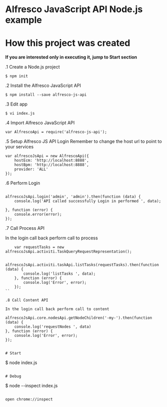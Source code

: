 # Alfresco JavaScript API Node.js example

# How this project was created

**If you are interested only in executing it, jump to Start section**

.1 Create a Node.js project

```
$ npm init
```

.2 Install the Alfresco JavaScript API
```
$ npm install --save alfresco-js-api
```

.3 Edit app

```
$ vi index.js
```

.4 Import Alfresco JavaScript API
```
var AlfrescoApi = require('alfresco-js-api');
```

.5 Setup Alfresco JS API Login
Remember to change the host url to point to your services

```
var alfrescoJsApi = new AlfrescoApi({
    hostEcm: 'http://localhost:8888',
    hostBpm: 'http://localhost:8888',
    provider: 'ALL'
});
```

.6 Perform Login
```

alfrescoJsApi.login('admin', 'admin').then(function (data) {
    console.log('API called successfully Login in performed ', data);

}, function (error) {
    console.error(error);
});

```

.7 Call Process API

In the login call back perform call to process

```
    var requestTasks = new alfrescoJsApi.activiti.TaskQueryRequestRepresentation();

    alfrescoJsApi.activiti.taskApi.listTasks(requestTasks).then(function (data) {
        console.log('listTasks ', data);
    }, function (error) {
        console.log('Error', error);
    });
``

.8 Call Content API

In the login call back perform call to content

```
    alfrescoJsApi.core.nodesApi.getNodeChildren('-my-').then(function (data) {
        console.log('requestNodes ', data)
    }, function (error) {
        console.log('Error', error);
    });

```

# Start

```
$ node index.js
```

# Debug

```
$ node --inspect index.js
```

open chrome://inspect
